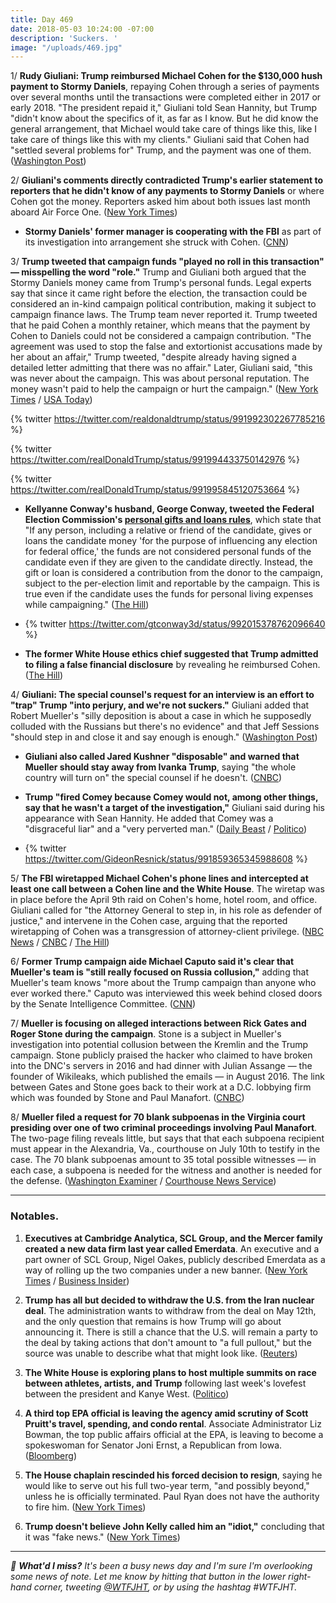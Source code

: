 ```yaml
---
title: Day 469
date: 2018-05-03 10:24:00 -07:00
description: 'Suckers. '
image: "/uploads/469.jpg"
---
```


1/ **Rudy Giuliani: Trump reimbursed Michael Cohen for the $130,000 hush payment to Stormy Daniels**, repaying Cohen through a series of payments over several months until the transactions were completed either in 2017 or early 2018. "The president repaid it," Giuliani told Sean Hannity, but Trump "didn't know about the specifics of it, as far as I know. But he did know the general arrangement, that Michael would take care of things like this, like I take care of things like this with my clients." Giuliani said that Cohen had "settled several problems for" Trump, and the payment was one of them. ([Washington Post](https://www.washingtonpost.com/world/national-security/giuliani-trump-repaid-lawyer-cohen-for-stormy-daniels-settlement/2018/05/02/526cde54-4e76-11e8-84a0-458a1aa9ac0a_story.html?utm_term=.953346ab1072))

2/ **Giuliani's comments directly contradicted Trump's earlier statement to reporters that he didn't know of any payments to Stormy Daniels** or where Cohen got the money. Reporters asked him about both issues last month aboard Air Force One. ([New York Times](https://www.nytimes.com/2018/05/02/us/politics/trump-michael-cohen-stormy-daniels-giuliani.html))

* **Stormy Daniels' former manager is cooperating with the FBI** as part of its investigation into arrangement she struck with Cohen. ([CNN](https://www.cnn.com/2018/05/02/politics/stormy-daniels-former-manager-gina-rodriguez/index.html))

3/ **Trump tweeted that campaign funds "played no roll in this transaction" — misspelling the word "role."** Trump and Giuliani both argued that the Stormy Daniels money came from Trump's personal funds. Legal experts say that since it came right before the election, the transaction could be considered an in-kind campaign political contribution, making it subject to campaign finance laws. The Trump team never reported it. Trump tweeted that he paid Cohen a monthly retainer, which means that the payment by Cohen to Daniels could not be considered a campaign contribution. "The agreement was used to stop the false and extortionist accusations made by her about an affair," Trump tweeted, "despite already having signed a detailed letter admitting that there was no affair." Later, Giuliani said, "this was never about the campaign. This was about personal reputation. The money wasn't paid to help the campaign or hurt the campaign." ([New York Times](https://www.nytimes.com/2018/05/03/us/politics/trump-cohen-giuliani.html) / [USA Today](https://www.usatoday.com/story/news/politics/2018/05/03/trump-acknowledges-stormy-daniels-payment-denies-affair/576135002/))

{% twitter https://twitter.com/realdonaldtrump/status/991992302267785216 %}

{% twitter https://twitter.com/realDonaldTrump/status/991994433750142976 %}

{% twitter https://twitter.com/realDonaldTrump/status/991995845120753664 %}

* **Kellyanne Conway's husband, George Conway, tweeted the Federal Election Commission's [personal gifts and loans rules](https://www.fec.gov/help-candidates-and-committees/handling-loans-debts-and-advances/personal-loans-candidate/)**, which state that "If any person, including a relative or friend of the candidate, gives or loans the candidate money 'for the purpose of influencing any election for federal office,' the funds are not considered personal funds of the candidate even if they are given to the candidate directly. Instead, the gift or loan is considered a contribution from the donor to the campaign, subject to the per-election limit and reportable by the campaign. This is true even if the candidate uses the funds for personal living expenses while campaigning." ([The Hill](http://thehill.com/blogs/blog-briefing-room/news/385988-conways-husband-shares-link-to-fec-rules-on-personal-loans))

* {% twitter https://twitter.com/gtconway3d/status/992015378762096640 %}

* **The former White House ethics chief suggested that Trump admitted to filing a false financial disclosure** by revealing he reimbursed Cohen. ([The Hill](http://thehill.com/homenews/administration/385994-ex-white-house-ethics-chief-trump-just-admitted-filing-a-false))

4/ **Giuliani: The special counsel's request for an interview is an effort to "trap" Trump "into perjury, and we're not suckers."** Giuliani added that Robert Mueller's "silly deposition is about a case in which he supposedly colluded with the Russians but there's no evidence" and that Jeff Sessions "should step in and close it and say enough is enough." ([Washington Post](https://www.washingtonpost.com/politics/were-not-suckers-giuliani-says-he-wont-let-mueller-trap-trump-into-perjury/2018/05/03/65e0465c-4ebb-11e8-84a0-458a1aa9ac0a_story.html))

* **Giuliani also called Jared Kushner "disposable" and warned that Mueller should stay away from Ivanka Trump**, saying "the whole country will turn on" the special counsel if he doesn't. ([CNBC](https://www.cnbc.com/2018/05/03/rudy-giuliani-said-trumps-son-in-law-jared-kushner-is-disposable.html))

* **Trump "fired Comey because Comey would not, among other things, say that he wasn't a target of the investigation,"** Giuliani said during his appearance with Sean Hannity. He added that Comey was a "disgraceful liar" and a "very perverted man." ([Daily Beast](https://www.thedailybeast.com/rudy-giuliani-says-trump-paid-back-stormy-daniels-hush-money-rips-pervert-comey) / [Politico](https://www.politico.com/story/2018/05/03/trump-fire-comey-reason-rudy-giuliani-566043))

* {% twitter https://twitter.com/GideonResnick/status/991859365345988608 %}

5/ **The FBI wiretapped Michael Cohen's phone lines and intercepted at least one call between a Cohen line and the White House**. The wiretap was in place before the April 9th raid on Cohen's home, hotel room, and office. Giuliani called for "the Attorney General to step in, in his role as defender of justice," and intervene in the Cohen case, arguing that the reported wiretapping of Cohen was a transgression of attorney-client privilege. ([NBC News](https://www.nbcnews.com/politics/donald-trump/feds-tapped-trump-lawyer-michael-cohen-s-phones-n871011) / [CNBC](https://www.cnbc.com/2018/05/03/feds-tapped-phones-of-trump-lawyer-michael-cohen-and-caught-one-call-with-white-house-nbc-news.html) / [The Hill](http://thehill.com/homenews/administration/386110-exclusive-giuliani-calls-for-sessions-to-step-in-on-cohen))

6/ **Former Trump campaign aide Michael Caputo said it's clear that Mueller's team is "still really focused on Russia collusion,"** adding that Mueller's team knows "more about the Trump campaign than anyone who ever worked there." Caputo was interviewed this week behind closed doors by the Senate Intelligence Committee. ([CNN](https://www.cnn.com/2018/05/02/politics/michael-caputo-mueller-investigator/index.html))

7/ **Mueller is focusing on alleged interactions between Rick Gates and Roger Stone during the campaign**. Stone is a subject in Mueller's investigation into potential collusion between the Kremlin and the Trump campaign. Stone publicly praised the hacker who claimed to have broken into the DNC's servers in 2016 and had dinner with Julian Assange — the founder of Wikileaks, which published the emails — in August 2016. The link between Gates and Stone goes back to their work at a D.C. lobbying firm which was founded by Stone and Paul Manafort. ([CNBC](https://www.cnbc.com/2018/05/03/mueller-focuses-on-links-between-roger-stone-trump-campaign-aide-gates.html))

8/ **Mueller filed a request for 70 blank subpoenas in the Virginia court presiding over one of two criminal proceedings involving Paul Manafort**. The two-page filing reveals little, but says that that each subpoena recipient must appear in the Alexandria, Va., courthouse on July 10th  to testify in the case. The 70 blank subpoenas amount to 35 total possible witnesses — in each case, a subpoena is needed for the witness and another is needed for the defense. ([Washington Examiner](https://www.washingtonexaminer.com/news/robert-mueller-files-request-for-70-blank-subpoenas-in-paul-manaforts-virginia-case) / [Courthouse News Service](https://www.courthousenews.com/mueller-seeks-70-blank-subpoenas-in-manafort-case/))

---

### Notables.

1. **Executives at Cambridge Analytica, SCL Group, and the Mercer family created a new data firm last year called Emerdata**. An executive and a part owner of SCL Group, Nigel Oakes, publicly described Emerdata as a way of rolling up the two companies under a new banner. ([New York Times](https://www.nytimes.com/2018/05/02/us/politics/cambridge-analytica-shut-down.html) / [Business Insider](http://www.businessinsider.com/cambridge-analytica-could-rebrand-emerdata-2018-5))

2. **Trump has all but decided to withdraw the U.S. from the Iran nuclear deal**. The administration wants to withdraw from the deal on May 12th, and the only question that remains is how Trump will go about announcing it. There is still a chance that the U.S. will remain a party to the deal by taking actions that don't amount to "a full pullout," but the source was unable to describe what that might look like. ([Reuters](https://www.reuters.com/article/us-iran-nuclear-usa/trump-has-all-but-decided-to-withdraw-from-iran-nuclear-deal-sources-idUSKBN1I331R))

3. **The White House is exploring plans to host multiple summits on race between athletes, artists, and Trump** following last week's lovefest between the president and Kanye West. ([Politico](https://www.politico.com/story/2018/05/02/kanye-west-white-house-summit-race-565631))

4. **A third top EPA official is leaving the agency amid scrutiny of Scott Pruitt's travel, spending, and condo rental**. Associate Administrator Liz Bowman, the top public affairs official at the EPA, is leaving to become a spokeswoman for Senator Joni Ernst, a Republican from Iowa. ([Bloomberg](https://www.bloomberg.com/news/articles/2018-05-03/another-top-epa-official-is-said-to-exit-amid-deepening-scrutiny))

5. **The House chaplain rescinded his forced decision to resign**, saying he would like to serve out his full two-year term, "and possibly beyond," unless he is officially terminated. Paul Ryan does not have the authority to fire him. ([New York Times](https://www.nytimes.com/2018/05/03/us/politics/house-chaplain-resignation.html))

6. **Trump doesn't believe John Kelly called him an "idiot,"** concluding that it was "fake news." ([New York Times](https://www.nytimes.com/2018/05/02/us/politics/kelly-trump-relationship.html))

---

*💬 **What'd I miss?** It's been a busy news day and I'm sure I'm overlooking some news of note. Let me know by hitting that button in the lower right-hand corner, tweeting [@WTFJHT](https://twitter.com/WTFJHT), or by using the hashtag #WTFJHT.*